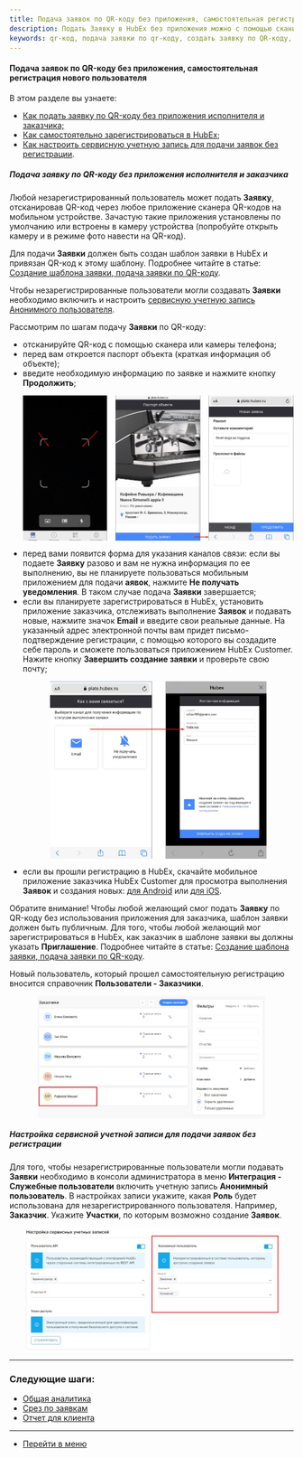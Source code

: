 ```yaml
---
title: Подача заявок по QR-коду без приложения, самостоятельная регистрация нового пользователя
description: Подать Заявку в HubEx без приложения можно с помощью сканирования QR-кода. QR-код при этом должен быть привязан к объекту (оборудованию) и шаблону заявки в HubEx.
keywords: qr-код, подача заявки по qr-коду, создать заявку по QR-коду, самостоятельная регистрация, отсканировать QR-код, регистрация в HubEx, hubex, хабекс, хубекс, хабикс
---
```


#### Подача заявок по QR-коду без приложения, самостоятельная регистрация нового пользователя
В этом разделе вы узнаете:
<html>
<meta charset="utf-8">
<ul>
    <li><a href="#ticketcreate">Как подать заявку по QR-коду без приложения исполнителя и заказчика;</a></li>
    <li><a href="#selfregister">Как самостоятельно зарегистрироваться в HubEx</a>;</li>
    <li><a href="#account">Как настроить сервисную учетную запись для подачи заявок без регистрации</a>.</li>
</ul>
</html>
<body>
<h5 id="ticketcreate">Подача заявку по QR-коду без приложения исполнителя и заказчика</h5>
<p>Любой незарегистрированный пользователь может подать <strong>Заявку</strong>, отсканировав QR-код через любое
    приложение сканера
    QR-кодов на мобильном устройстве. Зачастую такие приложения установлены по умолчанию или встроены в камеру
    устройства (попробуйте открыть камеру и в режиме фото навести на QR-код).</p>
<p>Для подачи <strong>Заявки</strong> должен быть создан шаблон заявки в HubEx и привязан QR-код к этому шаблону.
    Подробнее читайте в
    статье: <a href="https://wiki.hubex.ru/docs/FAQ/RU/user/CreatingTaskTemplates.html">Создание шаблона заявки, подача
        заявки по QR-коду</a>.</p>
<p>Чтобы незарегистрированные пользователи могли создавать <Strong>Заявки</Strong> необходимо включить и настроить <a
        href="#account">сервисную
    учетную запись Анонимного пользователя</a>.</p>

<p>Рассмотрим по шагам подачу <strong>Заявки</strong> по QR-коду:</p>
<ul>
    <li>отсканируйте QR-код с помощью сканера или камеры телефона;</li>
    <li>перед вам откроется паспорт объекта (краткая информация об объекте);</li>
    <li>введите необходимую информацию по заявке и нажмите кнопку <strong>Продолжить</strong>;</li>
    <p>
    <div>
        <img style="margin: 0 auto; display: block; max-width: 100%;"
             src="/attachments/images/FAQ/USER/SelfRegister/TicketCreate.jpg"/>
    </div>
    </p>
    <li>перед вами появится форма для указания каналов связи: если вы подаете <strong>Заявку</strong> разово и вам не
        нужна информация по
        ее выполнению, вы не планируете пользоваться мобильным приложением для подачи <strong>аявок</strong>, нажмите
        <strong>Не получать
            уведомления</strong>. В таком случае подача <strong>Заявки</strong> завершается;
    </li>
    <li id="selfregister">если вы планируете зарегистрироваться в HubEx, установить приложение заказчика, отслеживать
        выполнение <strong>Заявок</strong> и подавать новые, нажмите значок <strong>Email</strong> и введите свои
        реальные данные. На указанный адрес
        электронной почты вам придет письмо-подтверждение регистрации, с помощью которого вы создадите себе пароль и
        сможете пользоваться приложением HubEx Customer. Нажите кнопку <strong>Завершить создание заявки</strong> и
        проверьте свою почту;
    </li>
    <p>
    <div>
        <img style="margin: 0 auto; display: block; max-width: 80%;"
             src="/attachments/images/FAQ/USER/SelfRegister/Registrate.jpg"/>
    </div>
    </p>
    <li>если вы прошли регистрацию в HubEx, скачайте мобильное приложение заказчика HubEx Customer для просмотра
        выполнения <strong>Заявок</strong> и создания новых: <a
                href="https://play.google.com/store/apps/details?id=ru.hubex.customer">для Android</a> или <a
                href="https://apps.apple.com/ru/app/hubex-%D0%B4%D0%BB%D1%8F-%D0%B7%D0%B0%D0%BA%D0%B0%D0%B7%D1%87%D0%B8%D0%BA%D0%B0/id1386631658">для
            iOS</a>.
    </li>
</ul>
<p>Обратите внимание! Чтобы любой желающий смог подать <strong>Заявку</strong> по QR-коду без использования приложения
    для заказчика,
    шаблон заявки должен быть публичным. Для того, чтобы любой желающий мог зарегистрироваться в HubEx, как заказчик в
    шаблоне заявки вы должны указать <strong>Приглашение</strong>. Подробнее читайте в
    статье: <a href="https://wiki.hubex.ru/docs/FAQ/RU/user/CreatingTaskTemplates.html">Создание шаблона заявки, подача
        заявки по QR-коду</a>.</p>
<p>Новый пользователь, который прошел самостоятельную регистрацию вносится справочник <strong>Пользователи -
    Заказчики</strong>.</p>
<div>
    <img style="margin: 0 auto; display: block; max-width: 80%;"
         src="/attachments/images/FAQ/USER/SelfRegister/NewCustomer.jpg"/>
</div>

<h5 id="account">Настройка сервисной учетной записи для подачи заявок без регистрации</h5>
<p>Для того, чтобы незарегистрированные пользователи могли подавать <Strong>Заявки</Strong> необходимо в консоли
    администратора в меню
    <Strong>Интеграция - Служебные пользователи</Strong> включить учетную запись <Strong>Анонимный пользователь</Strong>.
    В настройках записи укажите,
    какая <Strong>Роль</Strong> будет использована для незарегистрированного пользователя. Например,
    <Strong>Заказчик</Strong>. Укажите <Strong>Участки</Strong>, по которым возможно создание <Strong>Заявок</Strong>.
</p>
<div>
    <img style="margin: 0 auto; display: block; max-width: 90%;"
         src="/attachments/images/FAQ/USER/SelfRegister/Anonym.jpg"/>
</div>


</body>


___
### Следующие шаги:
- [Общая аналитика](./GeneralAnalitics.md)
- [Срез по заявкам](./TicketsReport.md)
- [Отчет для клиента](./ClientsAnalitics.md)

___
- [Перейти в меню](http://wiki.hubex.ru)

